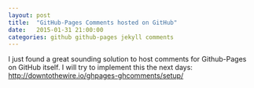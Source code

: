 ```yaml
---
layout: post
title:  "GitHub-Pages Comments hosted on GitHub"
date:   2015-01-31 21:00:00
categories: github github-pages jekyll comments
---
```


I just found a great sounding solution to host comments for Github-Pages on GitHub itself.
I will try to implement this the next days: http://downtothewire.io/ghpages-ghcomments/setup/
